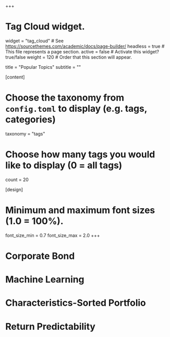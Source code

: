+++
# Tag Cloud widget.
widget = "tag_cloud"  # See https://sourcethemes.com/academic/docs/page-builder/
headless = true  # This file represents a page section.
active = false  # Activate this widget? true/false
weight = 120  # Order that this section will appear.

title = "Popular Topics"
subtitle = ""

[content]
  # Choose the taxonomy from `config.toml` to display (e.g. tags, categories)
  taxonomy = "tags"

  # Choose how many tags you would like to display (0 = all tags)
  count = 20

[design]
  # Minimum and maximum font sizes (1.0 = 100%).
  font_size_min = 0.7
  font_size_max = 2.0
+++

# Corporate Bond

# Machine Learning

# Characteristics-Sorted Portfolio

# Return Predictability
